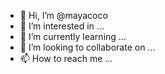 - 👋 Hi, I’m @mayacoco
- 👀 I’m interested in ...
- 🌱 I’m currently learning ...
- 💞️ I’m looking to collaborate on ...
- 📫 How to reach me ...

<!---
mayacoco/mayacoco is a ✨ special ✨ repository because its `README.md` (this file) appears on your GitHub profile.
You can click the Preview link to take a look at your changes.
--->
